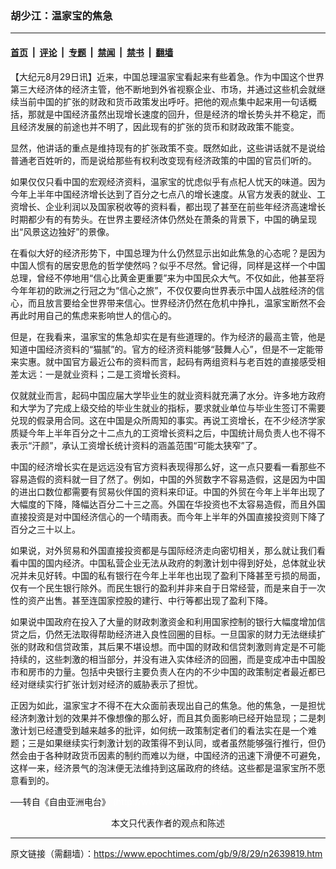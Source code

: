 ### 胡少江：温家宝的焦急

---

#### [首页](../../../..?n2639819) &nbsp;|&nbsp; [评论](../../../../../epoch-comment?n2639819) &nbsp;|&nbsp; [专题](../../../../../epoch-special?n2639819) &nbsp;|&nbsp; [禁闻](../../../../../epoch-news?n2639819) &nbsp;|&nbsp; [禁书](../../../../../books?n2639819) &nbsp;|&nbsp; [翻墙](https://github.com/gfw-breaker/nogfw/blob/master/README.md?n2639819)


<div class="post_content" id="artbody" itemprop="articleBody">
 <!-- article content begin -->
 <p>
  【大纪元8月29日讯】近来，中国总理温家宝看起来有些着急。作为中国这个世界第三大经济体的经济主管，他不断地到外省视察企业、市场，并通过这些机会就继续当前中国的扩张的财政和货币政策发出呼吁。把他的观点集中起来用一句话概括，那就是中国经济虽然出现增长速度的回升，但是经济的增长势头并不稳定，而且经济发展的前途也并不明了，因此现有的扩张的货币和财政政策不能变。
 </p>
 <p>
  显然，他讲话的重点是维持现有的扩张政策不变。既然如此，这些讲话就不是说给普通老百姓听的，而是说给那些有权利改变现有经济政策的中国的官员们听的。
 </p>
 <p>
  如果仅仅只看中国的宏观经济资料，温家宝的忧虑似乎有点杞人忧天的味道。因为今年上半年中国经济增长达到了百分之七点八的增长速度。从官方发表的就业、工资增长、企业利润以及国家税收等的资料看，都出现了甚至在前些年经济高速增长时期都少有的有势头。在世界主要经济体仍然处在萧条的背景下，中国的确呈现出“风景这边独好”的景像。
 </p>
 <p>
  在看似大好的经济形势下，中国总理为什么仍然显示出如此焦急的心态呢？是因为中国人惯有的居安思危的哲学使然吗？似乎不尽然。曾记得，同样是这样一个中国总理，曾经不停地用“信心比黄金更重要”来为中国民众大气。不仅如此，他甚至将今年年初的欧洲之行冠之为“信心之旅”，不仅仅要向世界表示中国人战胜经济的信心，而且放言要给全世界带来信心。世界经济仍然在危机中挣扎，温家宝断然不会再此时用自己的焦虑来影响世人的信心的。
 </p>
 <p>
  但是，在我看来，温家宝的焦急却实在是有些道理的。作为经济的最高主管，他是知道中国经济资料的“猫腻”的。官方的经济资料能够“鼓舞人心”，但是不一定能带来实惠。就中国官方最近公布的资料而言，起码有两组资料与老百姓的直接感受相差太远：一是就业资料；二是工资增长资料。
 </p>
 <p>
  仅就就业而言，起码中国应届大学毕业生的就业资料就充满了水分。许多地方政府和大学为了完成上级交给的毕业生就业的指标，要求就业单位与毕业生签订不需要兑现的假录用合同。这在中国是众所周知的事实。再说工资增长，在不少经济学家质疑今年上半年百分之十二点九的工资增长资料之后，中国统计局负责人也不得不表示“汗颜”，承认工资增长统计资料的涵盖范围“可能太狭窄”了。
 </p>
 <p>
  中国的经济增长实在是远远没有官方资料表现得那么好，这一点只要看一看那些不容易造假的资料就一目了然了。例如，中国的外贸数字不容易造假，这是因为中国的进出口数位都需要有贸易伙伴国的资料来印证。中国的外贸在今年上半年出现了大幅度的下降，降幅达百分二十三之高。外国在华投资也不太容易造假，而且外国直接投资是对中国经济信心的一个晴雨表。而今年上半年的外国直接投资则下降了百分之三十以上。
 </p>
 <p>
  如果说，对外贸易和外国直接投资都是与国际经济走向密切相关，那么就让我们看看中国的国内经济。中国私营企业无法从政府的刺激计划中得到好处，总体就业状况并未见好转。中国的私有银行在今年上半年也出现了盈利下降甚至亏损的局面，仅有一个民生银行除外。而民生银行的盈利并非来自于日常经营，而是来自于一次性的资产出售。甚至连国家控股的建行、中行等都出现了盈利下降。
 </p>
 <p>
  如果说中国政府在投入了大量的财政刺激资金和利用国家控制的银行大幅度增加信贷之后，仍然无法取得帮助经济进入良性回圈的目标。一旦国家的财力无法继续扩张的财政和信贷政策，其后果不堪设想。而中国的财政和信贷刺激则肯定是不可能持续的，这些刺激的相当部分，并没有进入实体经济的回圈，而是变成冲击中国股市和房市的力量。包括中央银行主要负责人在内的不少中国的政策制定者最近都已经对继续实行扩张计划对经济的威胁表示了担忧。
 </p>
 <p>
  正因为如此，温家宝才不得不在大众面前表现出自己的焦急。他的焦急，一是担忧经济刺激计划的效果并不像想像的那么好，而且其负面影响已经开始显现；二是刺激计划已经遭受到越来越多的批评，如何统一政策制定者们的看法实在是一个难题；三是如果继续实行刺激计划的政策得不到认同，或者虽然能够强行推行，但仍然会由于各种财政货币因素的制约而难以为继，中国经济的迅速下滑便不可避免，这样一来，经济景气的泡沫便无法维持到这届政府的终结。这些都是温家宝所不愿意看到的。
 </p>
 <p>
  ──转自《自由亚洲电台》
  <font color="#ffffff">
   (http://www.dajiyuan.com)
  </font>
  <br/>
  <center>
   <font class="GY13">
    本文只代表作者的观点和陈述
   </font>
  </center>
 </p>
 <!-- article content end -->
 <div id="below_article_ad">
 </div>
</div>


---

原文链接（需翻墙）：https://www.epochtimes.com/gb/9/8/29/n2639819.htm